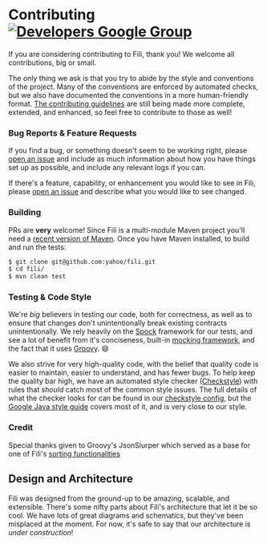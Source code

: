 Contributing [![Developers Google Group](https://img.shields.io/badge/google_group-developers-blue.svg?maxAge=2592000)](https://groups.google.com/forum/#!forum/fili-developers)
============

If you are considering contributing to Fili, thank you! We welcome all contributions, big or small. 

The only thing we ask is that you try to abide by the style and conventions of the project. Many of the conventions are
 enforced by automated checks, but we also have documented the conventions in a more human-friendly format. 
 [The contributing guidelines](docs/contributing) are still being made more complete, extended, and enhanced, so feel 
 free to contribute to those as well!

### Bug Reports & Feature Requests

If you find a bug, or something doesn't seem to be working right, please [open an issue](https://github.com/yahoo/fili/issues)
and include as much information about how you have things set up as possible, and include any relevant logs if you can.

If there's a feature, capability, or enhancement you would like to see in Fili, please [open an issue](https://github.com/yahoo/fili/issues)
and describe what you would like to see changed.

### Building

PRs are **very** welcome! Since Fili is a multi-module Maven project you'll need a [recent version of Maven](https://maven.apache.org/download.cgi). 
Once you have Maven installed, to build and run the tests:

```bash
$ git clone git@github.com:yahoo/fili.git
$ cd fili/
$ mvn clean test
```

### Testing & Code Style

We're _big_ believers in testing our code, both for correctness, as well as to ensure that changes don't unintentionally
break existing contracts unintentionally. We rely heavily on the [Spock](http://spockframework.org/) framework for our 
tests, and see a lot of benefit from it's conciseness, built-in [mocking framework](http://spockframework.org/spock/docs/1.1-rc-2/interaction_based_testing.html), 
and the fact that it uses [Groovy](http://www.groovy-lang.org/). :smile:

We also strive for very high-quality code, with the belief that quality code is easier to maintain, easier to understand,
and has fewer bugs. To help keep the quality bar high, we have an automated style checker ([Checkstyle](http://checkstyle.sourceforge.net/)) 
with rules that _should_ catch most of the common style issues. The full details of what the checker looks for can be 
found in our [checkstyle config](config/checkstyle/checkstyle.xml), but the [Google Java style guide](https://google.github.io/styleguide/javaguide.html) 
covers most of it, and is very close to our style.

### Credit

Special thanks given to Groovy's JsonSlurper which served as a base for one of Fili's [sorting functionalities](https://github.com/yahoo/fili/blob/master/fili-core/src/test/java/com/yahoo/bard/webservice/util/JsonSlurper.java)


Design and Architecture
-----------------------

Fili was designed from the ground-up to be amazing, scalable, and extensible. There's some nifty parts about Fili's
architecture that let it be so cool. We have lots of great diagrams and schematics, but they've been misplaced at the
moment. For now, it's safe to say that our architecture is _under construction_!

